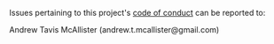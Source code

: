 Issues pertaining to this project's [code of conduct](https://github.com/andrewtavis/activist-ui/blob/main/.github/CODE_OF_CONDUCT.md) can be reported to:

Andrew Tavis McAllister (andrew.t.mcallister@gmail<nolink>.com)
